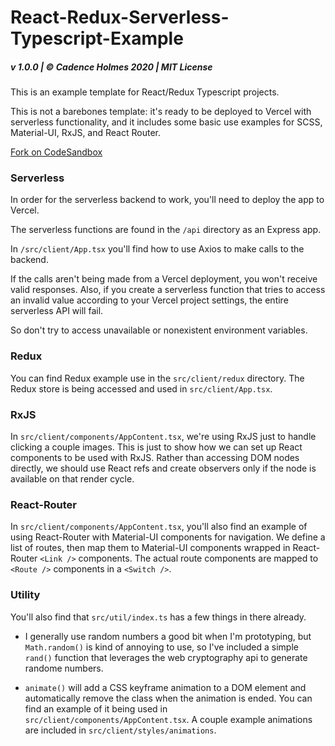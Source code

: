 # React-Redux-Serverless-Typescript-Example

##### v 1.0.0 | © Cadence Holmes 2020 | MIT License

This is an example template for React/Redux Typescript projects.

This is not a barebones template: it's ready to be deployed to Vercel with serverless functionality, and it includes some basic use examples for SCSS, Material-UI, RxJS, and React Router.

[Fork on CodeSandbox](https://codesandbox.io/s/react-redux-serverless-typescript-examples-template-jwn7y)

### Serverless

In order for the serverless backend to work, you'll need to deploy the app to Vercel.

The serverless functions are found in the `/api` directory as an Express app.

In `/src/client/App.tsx` you'll find how to use Axios to make calls to the backend.

If the calls aren't being made from a Vercel deployment, you won't receive valid responses. Also, if you create a serverless function that tries to access an invalid value according to your Vercel project settings, the entire serverless API will fail.

So don't try to access unavailable or nonexistent environment variables.

### Redux

You can find Redux example use in the `src/client/redux` directory. The Redux store is being accessed and used in `src/client/App.tsx`.

### RxJS

In `src/client/components/AppContent.tsx`, we're using RxJS just to handle clicking a couple images. This is just to show how we can set up React components to be used with RxJS. Rather than accessing DOM nodes directly, we should use React refs and create observers only if the node is available on that render cycle.

### React-Router

In `src/client/components/AppContent.tsx`, you'll also find an example of using React-Router with Material-UI components for navigation. We define a list of routes, then map them to Material-UI components wrapped in React-Router `<Link />` components. The actual route components are mapped to `<Route />` components in a `<Switch />`.

### Utility

You'll also find that `src/util/index.ts` has a few things in there already.

- I generally use random numbers a good bit when I'm prototyping, but `Math.random()` is kind of annoying to use, so I've included a simple `rand()` function that leverages the web cryptography api to generate randome numbers.

- `animate()` will add a CSS keyframe animation to a DOM element and automatically remove the class when the animation is ended. You can find an example of it being used in `src/client/components/AppContent.tsx`. A couple example animations are included in `src/client/styles/animations`.
